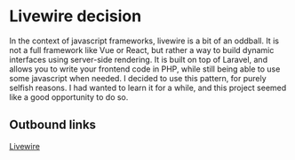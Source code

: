 # Livewire decision

In the context of javascript frameworks, livewire is a bit of an oddball. It is not a full framework like Vue or React, but rather a way to build dynamic interfaces using server-side rendering. It is built on top of Laravel, and allows you to write your frontend code in PHP, while still being able to use some javascript when needed.
I decided to use this pattern, for purely selfish reasons. I had wanted to learn it for a while, and this project seemed like a good opportunity to do so.  


## Outbound links

[Livewire](https://laravel-livewire.com/)
